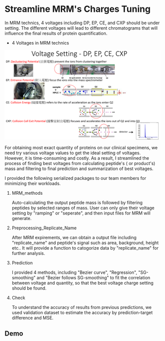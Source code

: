 # Streamline MRM's Charges Tuning

In MRM technics, 4 voltages including DP, EP, CE, and CXP should be under setting. The different voltages will lead to different chromatograms that will influence the final results of protein quantification.

- 4 Voltages in MRM technics

![4voltages](./images/voltage_setting_intro.png)

For obtaining most exact quantity of proteins on our clinical specimens, we need try various voltage values to get the ideal setting of voltages. However, it is time-consuming and costly. As a result, I streamlined the process of finding best voltages from calculating peptide's ( or product's) mass and filtering to final prediction and summarization of best voltages.

I provided the following serialized packages to our team members for minimizing their workloads.

1. MRM_methods

    Auto-calculating the output peptide mass is followed by filtering peptides by selected ranges of mass. User can only give their voltage setting by "ramping" or "seperate", and then input files for MRM will generate.

2. Preprocessing_Replicate_Name

    After MRM expirements, we can obtain a output file including "replicate_name" and peptide's signal such as area, background, height etc.. It will provide a function to catogorize data by "replicate_name" for further analysis.

3. Prediction

    I provided 4 methods, including "Bezier curve", "Regression", "SG-smoothing" and "Bezier follows SG-smoothing" to fit the correlation between voltage and quantity, so that the best voltage charge setting should be found.

4. Check

    To understand the accuracy of results from previous predictions, we used validation dataset to estimate the accuracy by prediction-target difference and MSE.

## Demo